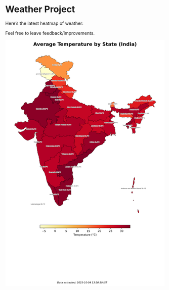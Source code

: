 # Weather Project

Here’s the latest heatmap of weather:

Feel free to leave feedback/improvements.

![India Heatmap](docs/assets/india_heatmap.png?v=E0D1C8)
